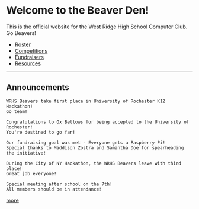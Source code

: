 # Welcome to the Beaver Den!

This is the official website for the West Ridge High School Computer Club. Go Beavers!

- [Roster](https://samanthadoe.github.io/website/roster)
- [Competitions](https://samanthadoe.github.io/website/competitions)
- [Fundraisers](https://samanthadoe.github.io/website/fundraisers)
- [Resources](https://samanthadoe.github.io/website/resources)

---

## Announcements
```
WRHS Beavers take first place in University of Rochester K12 Hackathon!
Go team!
```

```
Congratulations to Ox Bellows for being accepted to the University of Rochester!
You're destined to go far!
```

```
Our fundraising goal was met - Everyone gets a Raspberry Pi!
Special thanks to Maddison Zostra and Samantha Doe for spearheading the initiative!
```

```
During the City of NY Hackathon, the WRHS Beavers leave with third place!
Great job everyone!
```

```
Special meeting after school on the 7th!
All members should be in attendance!
```

[more](#announcements)
